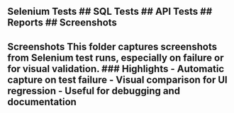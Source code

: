 ## Selenium Tests  ## SQL Tests  ## API Tests  ## Reports  ## Screenshots 
## Screenshots  This folder captures screenshots from Selenium test runs, especially on failure or for visual validation.  ### Highlights  - Automatic capture on test failure  - Visual comparison for UI regression  - Useful for debugging and documentation 
